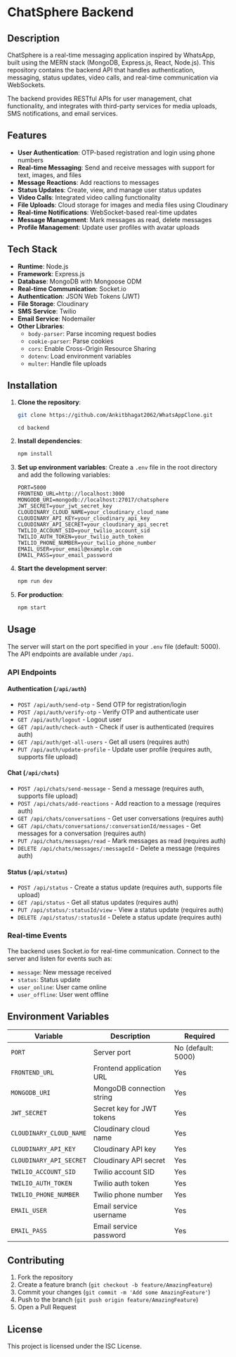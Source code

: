 # ChatSphere Backend

## Description

ChatSphere is a real-time messaging application inspired by WhatsApp, built using the MERN stack (MongoDB, Express.js, React, Node.js). This repository contains the backend API that handles authentication, messaging, status updates, video calls, and real-time communication via WebSockets.

The backend provides RESTful APIs for user management, chat functionality, and integrates with third-party services for media uploads, SMS notifications, and email services.

## Features

- **User Authentication**: OTP-based registration and login using phone numbers
- **Real-time Messaging**: Send and receive messages with support for text, images, and files
- **Message Reactions**: Add reactions to messages
- **Status Updates**: Create, view, and manage user status updates
- **Video Calls**: Integrated video calling functionality
- **File Uploads**: Cloud storage for images and media files using Cloudinary
- **Real-time Notifications**: WebSocket-based real-time updates
- **Message Management**: Mark messages as read, delete messages
- **Profile Management**: Update user profiles with avatar uploads

## Tech Stack

- **Runtime**: Node.js
- **Framework**: Express.js
- **Database**: MongoDB with Mongoose ODM
- **Real-time Communication**: Socket.io
- **Authentication**: JSON Web Tokens (JWT)
- **File Storage**: Cloudinary
- **SMS Service**: Twilio
- **Email Service**: Nodemailer
- **Other Libraries**:
  - `body-parser`: Parse incoming request bodies
  - `cookie-parser`: Parse cookies
  - `cors`: Enable Cross-Origin Resource Sharing
  - `dotenv`: Load environment variables
  - `multer`: Handle file uploads

## Installation

1. **Clone the repository**:
   ```bash 
   git clone https://github.com/Ankitbhagat2062/WhatsAppClone.git
   ````
   
   ````
   cd backend
   ````

2. **Install dependencies**:
   ```bash
   npm install
   ```

3. **Set up environment variables**:
   Create a `.env` file in the root directory and add the following variables:
   ```
   PORT=5000
   FRONTEND_URL=http://localhost:3000
   MONGODB_URI=mongodb://localhost:27017/chatsphere
   JWT_SECRET=your_jwt_secret_key
   CLOUDINARY_CLOUD_NAME=your_cloudinary_cloud_name
   CLOUDINARY_API_KEY=your_cloudinary_api_key
   CLOUDINARY_API_SECRET=your_cloudinary_api_secret
   TWILIO_ACCOUNT_SID=your_twilio_account_sid
   TWILIO_AUTH_TOKEN=your_twilio_auth_token
   TWILIO_PHONE_NUMBER=your_twilio_phone_number
   EMAIL_USER=your_email@example.com
   EMAIL_PASS=your_email_password
   ```

4. **Start the development server**:
   ```bash
   npm run dev
   ```

5. **For production**:
   ```bash
   npm start
   ```

## Usage

The server will start on the port specified in your `.env` file (default: 5000). The API endpoints are available under `/api`.

### API Endpoints

#### Authentication (`/api/auth`)
- `POST /api/auth/send-otp` - Send OTP for registration/login
- `POST /api/auth/verify-otp` - Verify OTP and authenticate user
- `GET /api/auth/logout` - Logout user
- `GET /api/auth/check-auth` - Check if user is authenticated (requires auth)
- `GET /api/auth/get-all-users` - Get all users (requires auth)
- `PUT /api/auth/update-profile` - Update user profile (requires auth, supports file upload)

#### Chat (`/api/chats`)
- `POST /api/chats/send-message` - Send a message (requires auth, supports file upload)
- `POST /api/chats/add-reactions` - Add reaction to a message (requires auth)
- `GET /api/chats/conversations` - Get user conversations (requires auth)
- `GET /api/chats/conversations/:conversationId/messages` - Get messages for a conversation (requires auth)
- `PUT /api/chats/messages/read` - Mark messages as read (requires auth)
- `DELETE /api/chats/messages/:messageId` - Delete a message (requires auth)

#### Status (`/api/status`)
- `POST /api/status` - Create a status update (requires auth, supports file upload)
- `GET /api/status` - Get all status updates (requires auth)
- `PUT /api/status/:statusId/view` - View a status update (requires auth)
- `DELETE /api/status/:statusId` - Delete a status update (requires auth)

### Real-time Events

The backend uses Socket.io for real-time communication. Connect to the server and listen for events such as:
- `message`: New message received
- `status`: Status update
- `user_online`: User came online
- `user_offline`: User went offline

## Environment Variables

| Variable | Description | Required |
|----------|-------------|----------|
| `PORT` | Server port | No (default: 5000) |
| `FRONTEND_URL` | Frontend application URL | Yes |
| `MONGODB_URI` | MongoDB connection string | Yes |
| `JWT_SECRET` | Secret key for JWT tokens | Yes |
| `CLOUDINARY_CLOUD_NAME` | Cloudinary cloud name | Yes |
| `CLOUDINARY_API_KEY` | Cloudinary API key | Yes |
| `CLOUDINARY_API_SECRET` | Cloudinary API secret | Yes |
| `TWILIO_ACCOUNT_SID` | Twilio account SID | Yes |
| `TWILIO_AUTH_TOKEN` | Twilio auth token | Yes |
| `TWILIO_PHONE_NUMBER` | Twilio phone number | Yes |
| `EMAIL_USER` | Email service username | Yes |
| `EMAIL_PASS` | Email service password | Yes |

## Contributing

1. Fork the repository
2. Create a feature branch (`git checkout -b feature/AmazingFeature`)
3. Commit your changes (`git commit -m 'Add some AmazingFeature'`)
4. Push to the branch (`git push origin feature/AmazingFeature`)
5. Open a Pull Request

## License

This project is licensed under the ISC License.

